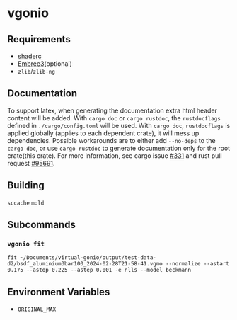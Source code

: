 # vgonio

## Requirements

* [shaderc](https://github.com/google/shaderc)
* [Embree3](https://www.embree.org/)(optional)
* `zlib`/`zlib-ng`

## Documentation

To support latex, when generating the documentation extra html header content will be added. With `cargo doc` or
`cargo rustdoc`, the `rustdocflags` defined in `./cargo/config.toml` will be used. With `cargo doc`, `rustdocflags` is
applied globally (applies to each dependent crate), it will mess up dependencies. Possible workarounds are to either add
`--no-deps` to the `cargo doc`, or use `cargo rustdoc` to generate documentation only for the root crate(this crate).
For more information, see cargo issue [#331](https://github.com/rust-lang/cargo/issues/331)
and rust pull request [#95691](https://github.com/rust-lang/rust/pull/95691).

## Building

`sccache`
`mold`

## Subcommands

### `vgonio fit`

```shell
fit ~/Documents/virtual-gonio/output/test-data-d2/bsdf_aluminium3bar100_2024-02-28T21-58-41.vgmo --normalize --astart 0.175 --astop 0.225 --astep 0.001 -e nlls --model beckmann
```

## Environment Variables

* `ORIGINAL_MAX`